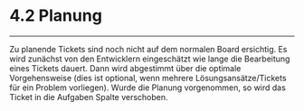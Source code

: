 # 4.2 Planung

---

Zu planende Tickets sind noch nicht auf dem normalen Board ersichtig. Es wird zunächst von den Entwicklern eingeschätzt wie lange die Bearbeitung eines Tickets dauert. Dann wird abgestimmt über die optimale Vorgehensweise \(dies ist optional, wenn mehrere Lösungsansätze/Tickets für ein Problem vorliegen\). Wurde die Planung vorgenommen, so wird das Ticket in die Aufgaben Spalte verschoben.

